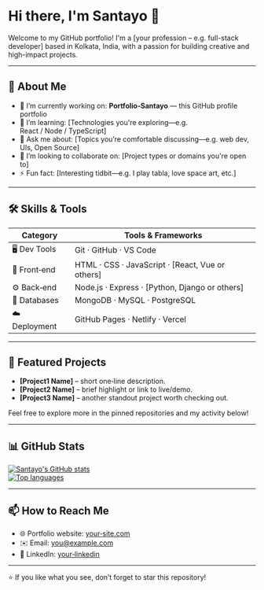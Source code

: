 # Hi there, I'm Santayo 👋

Welcome to my GitHub portfolio! I'm a [your profession – e.g. full-stack developer] based in Kolkata, India, with a passion for building creative and high-impact projects.

---

## 🚀 About Me

- 🔭 I’m currently working on: **Portfolio‑Santayo** — this GitHub profile portfolio  
- 🌱 I’m learning: [Technologies you're exploring—e.g. React / Node / TypeScript]  
- 💬 Ask me about: [Topics you’re comfortable discussing—e.g. web dev, UIs, Open Source]  
- 👯 I’m looking to collaborate on: [Project types or domains you're open to]  
- ⚡ Fun fact: [Interesting tidbit—e.g. I play tabla, love space art, etc.]

---

## 🛠️ Skills & Tools

| Category         | Tools & Frameworks                         |
|------------------|---------------------------------------------|
| 🖥 Dev Tools      | Git · GitHub · VS Code                     |
| 🧩 Front‑end      | HTML · CSS · JavaScript · [React, Vue or others] |
| ⚙️ Back‑end      | Node.js · Express · [Python, Django or others] |
| 🧱 Databases      | MongoDB · MySQL · PostgreSQL               |
| ☁️ Deployment      | GitHub Pages · Netlify · Vercel           |

---

## 📂 Featured Projects

- **[Project1 Name]** – short one‑line description.  
- **[Project2 Name]** – brief highlight or link to live/demo.  
- **[Project3 Name]** – another standout project worth checking out.

Feel free to explore more in the pinned repositories and my activity below!

---

## 📊 GitHub Stats

[![Santayo's GitHub stats](https://github-readme-stats.vercel.app/api?username=SantayogithubIT&show_icons=true&theme=tokyonight)](https://github.com/SantayogithubIT)  
[![Top languages](https://github-readme-stats.vercel.app/api/top-langs/?username=SantayogithubIT&layout=compact&theme=tokyonight)](https://github.com/SantayogithubIT)

---

## 📫 How to Reach Me

- 🌐 Portfolio website: [your‑site.com](https://your‑site.com)  
- ✉️ Email: [you@example.com](mailto:you@example.com)  
- 💼 LinkedIn: [your‑linkedin](https://linkedin.com/in/your‑profile)

---

⭐️ If you like what you see, don’t forget to star this repository!

